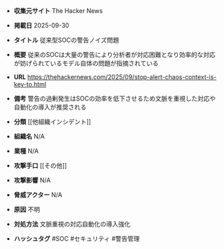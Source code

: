 - **収集元サイト**
The Hacker News

- **掲載日**
2025-09-30

- **タイトル**
従来型SOCの警告ノイズ問題

- **概要**
従来のSOCは大量の警告により分析者が対応困難となり効率的な対応が妨げられているモデル自体の問題が指摘されている

- **URL**
https://thehackernews.com/2025/09/stop-alert-chaos-context-is-key-to.html

- **備考**
警告の過剰発生はSOCの効率を低下させるため文脈を重視した対応や自動化の導入が推奨される

- **分類**
[[他組織インシデント]]

- **組織名**
N/A

- **業種**
N/A

- **攻撃手口**
[[その他]]

- **攻撃影響**
N/A

- **脅威アクター**
N/A

- **原因**
不明

- **対処方法**
文脈重視の対応自動化の導入強化

- **ハッシュタグ**
#SOC #セキュリティ #警告管理

